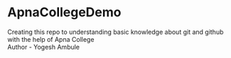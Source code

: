 # ApnaCollegeDemo
Creating this repo to understanding basic knowledge about git and github with the help of Apna College
<br>
Author - Yogesh Ambule
